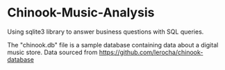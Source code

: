 # Chinook-Music-Analysis

Using sqlite3 library to answer business questions with SQL queries.

The "chinook.db" file is a sample database containing data about a digital music store.
Data sourced from https://github.com/lerocha/chinook-database
